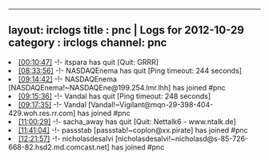 
---
layout: irclogs
title : pnc | Logs for 2012-10-29
category : irclogs
channel: pnc
---
<li class="logitem"><a href="#00:10:47" name="00:10:47" class="time">[00:10:47]</a> -!- <span class="quit">itspara</span> has quit [Quit: GRRR] </li>
<li class="logitem"><a href="#08:33:56" name="08:33:56" class="time">[08:33:56]</a> -!- <span class="quit">NASDAQEnema</span> has quit [Ping timeout: 244 seconds] </li>
<li class="logitem"><a href="#09:14:42" name="09:14:42" class="time">[09:14:42]</a> -!- <span class="join">NASDAQEnema</span> [NASDAQEnema!~NASDAQEne@199.254.lmr.lhh] has joined #pnc </li>
<li class="logitem"><a href="#09:15:36" name="09:15:36" class="time">[09:15:36]</a> -!- <span class="quit">Vandal</span> has quit [Ping timeout: 248 seconds] </li>
<li class="logitem"><a href="#09:17:35" name="09:17:35" class="time">[09:17:35]</a> -!- <span class="join">Vandal</span> [Vandal!~Vigilant@mqn-29-398-404-429.woh.res.rr.com] has joined #pnc </li>
<li class="logitem"><a href="#11:00:29" name="11:00:29" class="time">[11:00:29]</a> -!- <span class="quit">sacha_away</span> has quit [Quit: Nettalk6 - www.ntalk.de] </li>
<li class="logitem"><a href="#11:41:04" name="11:41:04" class="time">[11:41:04]</a> -!- <span class="join">passstab</span> [passstab!~coplon@xx.pirate] has joined #pnc </li>
<li class="logitem"><a href="#12:21:57" name="12:21:57" class="time">[12:21:57]</a> -!- <span class="join">nicholasdesalvi</span> [nicholasdesalvi!~nicholasd@s-85-726-668-82.hsd2.md.comcast.net] has joined #pnc </li>


